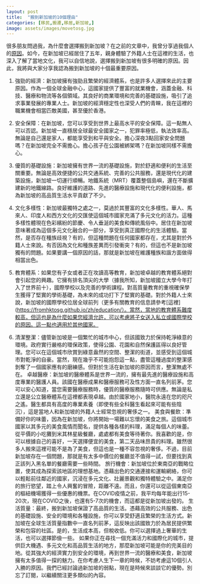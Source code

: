 ```yaml
---
layout: post
title:  "搬到新加坡的10個理由"
categories: [移民,搬遷,移居,新加坡,]
image: assets/images/movetosg.jpg
---
```

很多朋友問過我，為什麼會選擇搬到新加坡？在之前的文章中，我曾分享過我個人的[原因](https://fromhktosg.github.io/zh/relocating-to-Singapore/)。如今，在新加坡已經居住了五年，親身體驗了外籍人士在這裡的生活，也深入了解了當地文化，我可以自信地說，選擇搬到新加坡有很多明確的原因。因此，我將與大家分享我認為搬到新加坡的十個最重要原因。

1. 強勁的經濟：新加坡擁有強勁且繁榮的經濟體系，也是許多人選擇來此的主要原因。作為一個全球金融中心，這國家提供了豐富的就業機會，涵蓋金融、科技、醫療和物流等各個領域。其良好的商業環境和完善的基礎設施，吸引了追求事業發展的專業人士。新加坡的經濟穩定性也深受人們的青睞，我在這裡的職業機會相當匹敵美國，甚至優於香港。

2. 安全保障：在新加坡，您可以享受到世界上最高水平的安全保障。這一點無人可以否認。新加坡一直穩居全球最安全國家之一，犯罪率極低，執法效率高。無論是自己還是家人，都能享受到和平與安全。擔心深夜3點回家安全問題嗎？在新加坡完全不需擔心。擔心孩子在公園被綁架嗎？在新加坡同樣不需擔心。

3. 優質的基礎設施：新加坡擁有世界一流的基礎設施，對於舒適和便利的生活至關重要。無論是高效便捷的公共交通系統、完善的公共服務，還是現代化的建築設施，新加坡一切運行順暢。地鐵系統（MRT）覆蓋整個島嶼，還在不斷擴建新的地鐵線路。良好維護的道路、先進的醫療設施和現代化的便利設施，都為新加坡的高品質生活水平貢獻了不少。

4. 文化多樣性：新加坡最獨特之處之一，莫過於其豐富的文化多樣性。華人、馬來人、印度人和西方文化的交匯使這個城市國家充滿了多元文化的活力。這種多樣性體現在色彩繽紛的節慶、令人垂涎的美食和傳統風俗中。居住在新加坡意味著成為這個多元文化融合的一部分，享受到真正國際化的生活體驗。當然，是否存在種族歧視？有的，但這種問題在任何國家都存在，尤其是對於外籍人士來說。有否因為文化和種族差異而引發衝突？有的，但這也不是新加坡獨有的問題。如果要講一個原因的話，那就是新加坡在維護種族和諧方面做得相當出色。

5. 教育體系：如果您有子女或者正在攻讀高等教育，新加坡卓越的教育體系絕對會引起您的興趣。它擁有排名頂尖的大學（據我所知，新加坡國立大學今年打入了世界前十），國際學校以及完善的學術課程。對高質量教育的重視確保學生獲得了堅實的學術基礎，為未來的成功打下了堅實的基礎。對於外籍人士來說，新加坡的國際學校位居全球前列（更多有關教育的信息請參考[這裡](https://fromhktosg.github.io/zh/education/）。當然，當地的教育體系難度較高，但這也是為什麼如果您經濟允許，可以考慮將子女送入私立或國際學校的原因。這一點也適用於其他國家。

6. 清潔整潔：儘管新加坡是一個繁忙的城市中心，但該國致力於保持乾淨綠意的環境。政府實行嚴格的環保政策，使得公園、花園和自然保護區得以良好管理。您可以在這個城市欣賞到綠意盎然的空間、整潔的街道，並感受到這個城市對乾淨的自豪。當然，現在幾乎不可能抱怨這一點，盡管這種過度的整潔感剝奪了一個國家應有的磨練感。但對於生活在新加坡的原因而言，整潔無處不在。
卓越醫療：新加坡的醫療體系是世界一流的，擁有最先進的醫療設施和高度專業的醫護人員。該國在醫療成果和醫療服務可及性方面一直名列前茅。您可以安心知道，當您需要醫療服務時，優質的醫療服務隨時可供應。無論是私立還是公立醫療體系在這裡都表現卓越。由於國家地小，醫院永遠在您的咫尺之遙。醫生都具有高度的專業素養（即使有些全科醫生看起來可能有些陰沉），這是當地人和新加坡的外籍人士經常忽視的奢侈之一。
美食與餐飲：準備好你的味蕾，因為在新加坡，你將開始一場難以忘懷的美食之旅。這個城市國家以其多元的美食風情而聞名，提供各種各樣的料理，滿足每個人的味蕾。從平價的小吃攤到米其林星級餐廳，處處都有美食等待著你。我喜歡的是，你可以根據自己的喜好，一天選擇便宜的美食，第二天品味昂貴的料理。雖然很多人搬來這裡可能不是為了美食，但這也是一種不容忽視的奢侈。不過，目前新加坡存在一個問題，那就是有太多中價位的餐廳並不值得一試，但要找到真正該列入黑名單的餐廳需要一些時間。
旅行機會：新加坡位於東南亞的戰略位置，使其成為探索該地區的理想基地。憑藉出色的交通連接和運輸網絡，你可以輕鬆前往鄰近的國家，沉浸在多元文化、壯麗景觀和獨特體驗之中。滿足你的旅行慾望，踏上令人興奮的冒險，距離不遠。而且，你還可以從這個東南亞的樞紐機場獲得一些優惠的機票。在COVID疫情之前，我平均每年能出行15-20次，現在COVID之後，也還有5-7次的機會，而這都是從新加坡出發的。
生活質量：最終，搬到新加坡保證了高品質的生活。憑藉高效的公共服務、出色的基礎設施、安全的環境和各種設施，你可以享受舒適且繁榮的生活方式。新加坡在全球生活質量指數中一直名列前茅，這反映出該國致力於為居民提供繁榮和包容的社區。是的，生活成本高，但稅收低。你可以選擇過上奢華的生活，也可以選擇節儉一些。
如果你正在尋找一個充滿活力和國際化的城市，提供巨大機遇、多元文化和高品質生活的地方，那麼新加坡可能是你的完美目的地。從其強大的經濟實力到安全的環境，再到世界一流的醫療和美食，新加坡擁有太多值得一探的魅力。在你考慮人生下一章的時候，不妨考慮這10個引人入勝的原因。我們已經討論過新加坡的弱點，現在是時候來談談它的優勢。別忘了訂閱，以繼續關注更多類似的內容。


